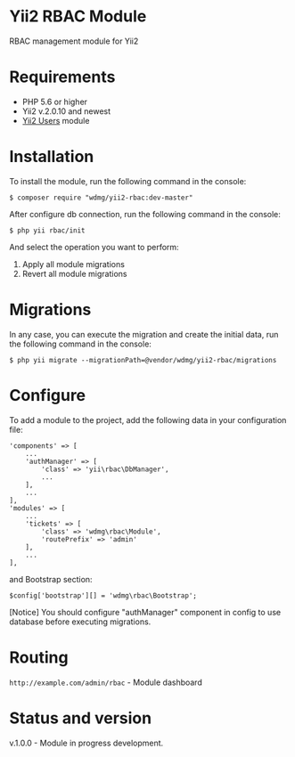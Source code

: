 # Yii2 RBAC Module
RBAC management module for Yii2

# Requirements 
* PHP 5.6 or higher
* Yii2 v.2.0.10 and newest
* [Yii2 Users](https://github.com/wdmg/yii2-users) module

# Installation
To install the module, run the following command in the console:

`$ composer require "wdmg/yii2-rbac:dev-master"`

After configure db connection, run the following command in the console:

`$ php yii rbac/init`

And select the operation you want to perform:
  1) Apply all module migrations
  2) Revert all module migrations

# Migrations
In any case, you can execute the migration and create the initial data, run the following command in the console:

`$ php yii migrate --migrationPath=@vendor/wdmg/yii2-rbac/migrations`

# Configure

To add a module to the project, add the following data in your configuration file:

    'components' => [
        ...
        'authManager' => [
            'class' => 'yii\rbac\DbManager',
            ...
        ],
        ...
    ],
    'modules' => [
        ...
        'tickets' => [
            'class' => 'wdmg\rbac\Module',
            'routePrefix' => 'admin'
        ],
        ...
    ],

and Bootstrap section:

`
$config['bootstrap'][] = 'wdmg\rbac\Bootstrap';
`

[Notice] You should configure "authManager" component in config to use database before executing migrations.

# Routing
`http://example.com/admin/rbac` - Module dashboard

# Status and version
v.1.0.0 - Module in progress development.